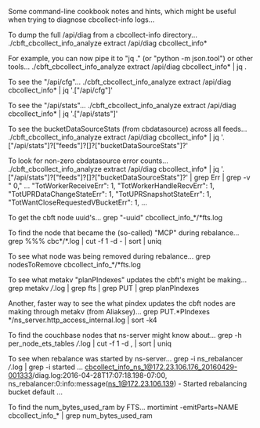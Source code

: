 Some command-line cookbook notes and hints, which might be useful when
trying to diagnose cbcollect-info logs...

To dump the full /api/diag from a cbcollect-info directory...
    ./cbft_cbcollect_info_analyze extract /api/diag cbcollect_info*

For example, you can now pipe it to "jq ." (or "python -m json.tool") or other tools...
    ./cbft_cbcollect_info_analyze extract /api/diag cbcollect_info* | jq .

To see the "/api/cfg"...
    ./cbft_cbcollect_info_analyze extract /api/diag cbcollect_info* | jq '.["/api/cfg"]'

To see the "/api/stats"...
    ./cbft_cbcollect_info_analyze extract /api/diag cbcollect_info* | jq '.["/api/stats"]'

To see the bucketDataSourceStats (from cbdatasource) across all feeds...
    ./cbft_cbcollect_info_analyze extract /api/diag cbcollect_info* | jq '.["/api/stats"]?["feeds"]?[]?["bucketDataSourceStats"]?'

To look for non-zero cbdatasource error counts...
    ./cbft_cbcollect_info_analyze extract /api/diag cbcollect_info* | jq '.["/api/stats"]?["feeds"]?[]?["bucketDataSourceStats"]?' | grep Err | grep -v " 0,"
    ...
    "TotWorkerReceiveErr": 1,
    "TotWorkerHandleRecvErr": 1,
    "TotUPRDataChangeStateErr": 1,
    "TotUPRSnapshotStateErr": 1,
    "TotWantCloseRequestedVBucketErr": 1,
    ...

To get the cbft node uuid's...
    grep "\-uuid" cbcollect_info_*/*fts.log

To find the node that became the (so-called) "MCP" during rebalance...
    grep %%% cbc*/*.log | cut -f 1 -d \- | sort | uniq

To see what node was being removed during rebalance...
    grep nodesToRemove cbcollect_info_*/*fts.log

To see what metakv "planPIndexes" updates the cbft's might be making...
    grep metakv */*.log | grep fts | grep PUT | grep planPIndexes

Another, faster way to see the what pindex updates the cbft nodes are making through metakv (from Aliaksey)...
    grep PUT.*PIndexes */ns_server.http_access_internal.log | sort -k4

To find the couchbase nodes that ns-server might know about...
    grep -h per_node_ets_tables */*.log | cut -f 1 -d , | sort | uniq

To see when rebalance was started by ns-server...
    grep -i ns_rebalancer */*.log | grep -i started
    ...
    cbcollect_info_ns_1@172.23.106.176_20160429-001333/diag.log:2016-04-28T17:07:18.198-07:00, ns_rebalancer:0:info:message(ns_1@172.23.106.139) - Started rebalancing bucket default
    ...

To find the num_bytes_used_ram by FTS...
    mortimint -emitParts=NAME cbcollect_info_* | grep num_bytes_used_ram